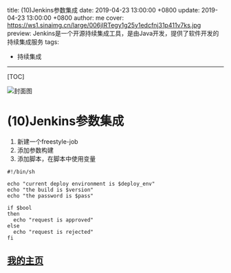 title: (10)Jenkins参数集成
date: 2019-04-23 13:00:00 +0800
update: 2019-04-23 13:00:00 +0800
author: me
cover: https://ws1.sinaimg.cn/large/006jIRTegy1g25y1edcfnj31p411v7ks.jpg
preview:   Jenkins是一个开源持续集成工具，是由Java开发，提供了软件开发的持续集成服务
tags:

  -  持续集成

---



[TOC]

![封面图]()

# (10)Jenkins参数集成

1. 新建一个freestyle-job
2. 添加参数构建
3. 添加脚本，在脚本中使用变量

```shell
#!/bin/sh

echo "current deploy environment is $deploy_env"
echo "the build is $version"
echo "the password is $pass"

if $bool
then
  echo "request is approved"
else
  echo "request is rejected"
fi  
```



## [我的主页](https://suveng.github.io/blog/)



